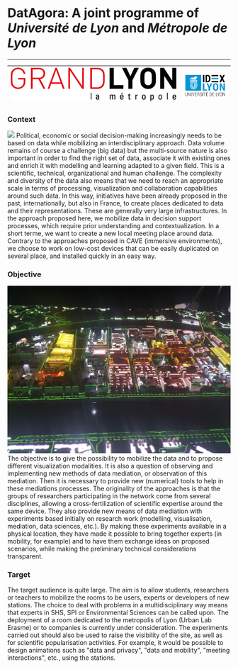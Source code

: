 # DatAgora: A joint programme of *Université de Lyon* and *Métropole de Lyon*

***

|![](Grandlyon.png)|![](universite.png)|
|-|-|


### Context
![](/StateOfArt/ScreenWall.jpg)
Political, economic or social decision-making increasingly needs to be based on data while mobilizing an interdisciplinary approach. Data volume remains of course a challenge (big data) but the multi-source nature is also important in order to find the right set of data, associate it with existing ones and enrich it with modelling and learning adapted to a given field. This is a scientific, technical, organizational and human challenge. The complexity and diversity of the data also means that we need to reach an appropriate scale in terms of processing, visualization and collaboration capabilities around such data. In this way, initiatives have been already proposed in the past, internationally, but also in France, to create places dedicated to data and their representations. These are generally very large infrastructures. 
In the approach proposed here, we mobilize data in decision support processes, which require prior understanding and contextualization. In a short terme, we want to create a new local meeting place around data. Contrary to the approaches proposed in CAVE (immersive environments), we choose to work on low-cost devices that can be easily duplicated on several place, and installed quickly in an easy way. 


### Objective
![](Home2.png)
The objective is to give the possibility to mobilize the data and to propose different visualization modalities. It is also a question of observing and implementing new methods of data mediation, or observation of this mediation. Then it is necessary to provide new (numerical) tools to help in these mediations processes. 
The originality of the approaches is that the groups of researchers participating in the network come from several disciplines, allowing a cross-fertilization of scientific expertise around the same device. They also provide new means of data mediation with experiments based initially on research work (modelling, visualisation, mediation, data sciences, etc.). By making these experiments available in a physical location, they have made it possible to bring together experts (in mobility, for example) and to have them exchange ideas on proposed scenarios, while making the preliminary technical considerations transparent.

### Target
The target audience is quite large. The aim is to allow students, researchers or teachers to mobilize the rooms to be users, experts or developers of new stations. The choice to deal with problems in a multidisciplinary way means that experts in SHS, SPI or Environmental Sciences can be called upon. The deployment of a room dedicated to the metropolis of Lyon (Urban Lab Erasme) or to companies is currently under consideration. The experiments carried out should also be used to raise the visibility of the site, as well as for scientific popularisation activities. For example, it would be possible to design animations such as "data and privacy", "data and mobility", "meeting interactions", etc., using the stations.

